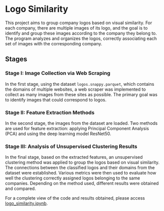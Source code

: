 # Logo Similarity
This project aims to group company logos based on visual similarity. For each company, there are multiple images of its logo, and the goal is to identify and group these images according to the company they belong to. The program analyzes and organizes the logos, correctly associating each set of images with the corresponding company.

## Stages
### Stage I: Image Collection via Web Scraping
In the first stage, using the dataset `logos.snappy.parquet`, which contains the domains of multiple websites, a web scraper was implemented to collect as many images from these sites as possible. The primary goal was to identify images that could correspond to logos.

### Stage II: Feature Extraction Methods
In the second stage, the images from the dataset are loaded. Two methods are used for feature extraction: applying Principal Component Analysis (PCA) and using the deep learning model ResNet50.

### Stage III: Analysis of Unsupervised Clustering Results
In the final stage, based on the extracted features, an unsupervised clustering method was applied to group the logos based on visual similarity. The connections between the classified logos and their domains from the dataset were established. Various metrics were then used to evaluate how well the clustering correctly assigned logos belonging to the same companies. Depending on the method used, different results were obtained and compared.

For a complete view of the code and results obtained, please access [logo_similarity.ipynb](logo_similarity.ipynb).

